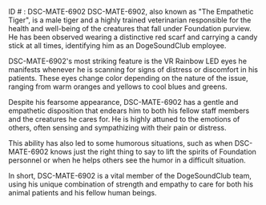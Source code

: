 ID # : DSC-MATE-6902
DSC-MATE-6902, also known as "The Empathetic Tiger", is a male tiger and a highly trained veterinarian responsible for the health and well-being of the creatures that fall under Foundation purview. He has been observed wearing a distinctive red scarf and carrying a candy stick at all times, identifying him as an DogeSoundClub employee.

DSC-MATE-6902's most striking feature is the VR Rainbow LED eyes he manifests whenever he is scanning for signs of distress or discomfort in his patients. These eyes change color depending on the nature of the issue, ranging from warm oranges and yellows to cool blues and greens.

Despite his fearsome appearance, DSC-MATE-6902 has a gentle and empathetic disposition that endears him to both his fellow staff members and the creatures he cares for. He is highly attuned to the emotions of others, often sensing and sympathizing with their pain or distress.

This ability has also led to some humorous situations, such as when DSC-MATE-6902 knows just the right thing to say to lift the spirits of Foundation personnel or when he helps others see the humor in a difficult situation.

In short, DSC-MATE-6902 is a vital member of the DogeSoundClub team, using his unique combination of strength and empathy to care for both his animal patients and his fellow human beings.